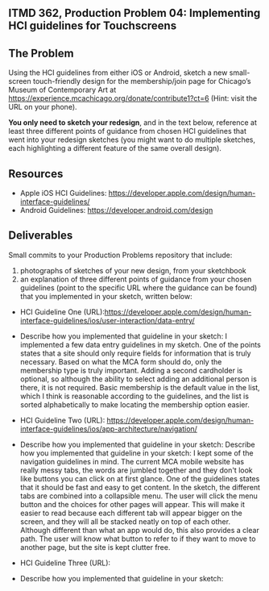 ## ITMD 362, Production Problem 04: Implementing HCI guidelines for Touchscreens

## The Problem

Using the HCI guidelines from either iOS or Android, sketch a new small-screen touch-friendly design
for the membership/join page for Chicago’s Museum of Contemporary Art at
https://experience.mcachicago.org/donate/contribute1?ct=6 (Hint: visit the URL on your phone).

**You only need to sketch your redesign**, and in the text below, reference at least three different
points of guidance from chosen HCI guidelines that went into your redesign sketches (you might
want to do multiple sketches, each highlighting a different feature of the same overall design).

## Resources

* Apple iOS HCI Guidelines:
  https://developer.apple.com/design/human-interface-guidelines/
* Android Guidelines:
  https://developer.android.com/design

## Deliverables

Small commits to your Production Problems repository that include:

1. photographs of sketches of your new design, from your sketchbook
2. an explanation of three different points of guidance from your chosen guidelines (point to the
   specific URL where the guidance can be found) that you implemented in your sketch, written below:

* HCI Guideline One (URL):https://developer.apple.com/design/human-interface-guidelines/ios/user-interaction/data-entry/
* Describe how you implemented that guideline in your sketch: I implemented a few data entry guidelines in my sketch.
One of the points states that a site should only require fields for information that is truly necessary.
Based on what the MCA form should do, only the membership type is truly important. Adding a second cardholder is optional, so
although the ability to select adding an additional person is there, it is not required. Basic membership is the default
value in the list, which I think is reasonable according to the guidelines, and the list is sorted alphabetically to make locating the membership option easier.

* HCI Guideline Two (URL): https://developer.apple.com/design/human-interface-guidelines/ios/app-architecture/navigation/
* Describe how you implemented that guideline in your sketch:
Describe how you implemented that guideline in your sketch: I kept some of the navigation guidelines in mind.
The current MCA mobile website has really messy tabs, the words are jumbled together and they don't look like buttons
you can click on at first glance. One of the guidelines states that it should be fast and easy to get content. In the sketch, the
different tabs are combined into a collapsible menu. The user will click the menu button and the choices for other pages will appear.
This will make it easier to read because each different tab will appear bigger on the screen, and they will all be stacked neatly on top of each other.
Although different than what an app would do, this also provides a clear path.
The user will know what button to refer to if they want to move to another page, but the site is kept clutter free.

* HCI Guideline Three (URL):
* Describe how you implemented that guideline in your sketch:
